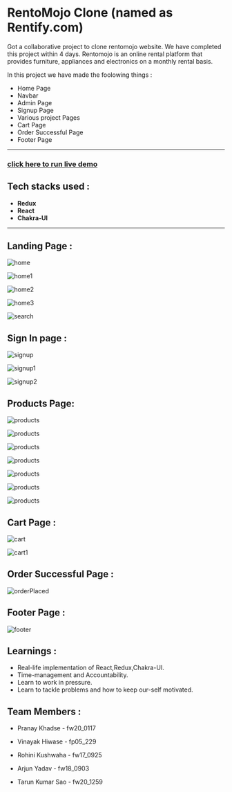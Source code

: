 # RentoMojo Clone (named as Rentify.com)
Got a collaborative project to clone rentomojo website. We have completed this project within 4 days.
Rentomojo is an online rental platform that provides furniture, appliances and electronics on a monthly rental basis.

In this project we have made the foolowing things :
 - Home Page
 - Navbar
 - Admin Page
 - Signup Page
 - Various project Pages
 - Cart Page
 - Order Successful Page
 - Footer Page

---

### [click here to run live demo](rentify-one.vercel.app/)

## Tech stacks used :
* **Redux**
* **React**
* **Chakra-UI**

***
## Landing Page :

![home](./rent_mojo/img/home.png)

![home1](./rent_mojo/img/home1.png)

![home2](./rent_mojo/img/home2.png)

![home3](./rent_mojo/img/home3.png)

![search](./rent_mojo/img/search.png)


## Sign In page :

![signup](./rent_mojo/img/login.png)

![signup1](./rent_mojo/img/login1.png)

![signup2](./rent_mojo/img/login3.png)

## Products Page:

![products](./rent_mojo/img/products1.png)

![products](./rent_mojo/img/products2.png)

![products](./rent_mojo/img/products3.png)

![products](./rent_mojo/img/products4.png)

![products](./rent_mojo/img/products5.png)

![products](./rent_mojo/img/products6.png)

![products](./rent_mojo/img/products7.png)



## Cart Page : 

![cart](./rent_mojo/img/cart.png)

![cart1](./rent_mojo/img/cart1.png)

## Order Successful Page : 

![orderPlaced](./rent_mojo/img/success.png)

## Footer Page :

![footer](./rent_mojo/img/footer.png)

## Learnings :
- Real-life implementation of React,Redux,Chakra-UI.
- Time-management and Accountability.
- Learn to work in pressure.
- Learn to tackle problems and how to keep our-self motivated.
  
## Team Members : 

- Pranay Khadse - fw20_0117
  
- Vinayak Hiwase - fp05_229

- Rohini Kushwaha - fw17_0925

- Arjun Yadav - fw18_0903

- Tarun Kumar Sao - fw20_1259














